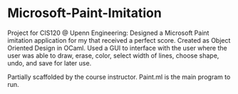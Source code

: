 # Microsoft-Paint-Imitation
Project for CIS120 @ Upenn Engineering: Designed a Microsoft Paint imitation application for my that received a perfect score. Created as Object Oriented Design in OCaml. Used a GUI to interface with the user where the user was able to draw, erase, color, select width of lines, choose shape, undo, and save for later use. 

Partially scaffolded by the course instructor. Paint.ml is the main program to run. 
